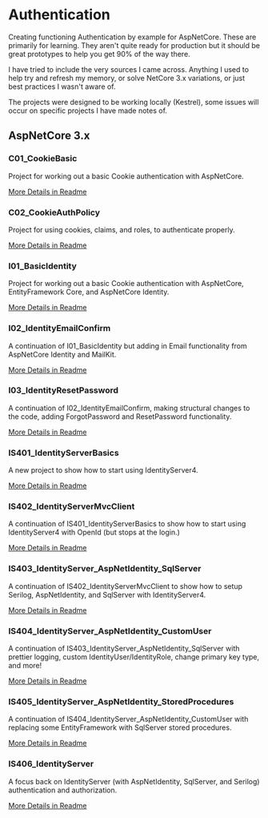 # Authentication
Creating functioning Authentication by example for AspNetCore. These are primarily for learning. They aren't quite ready for production but it should be great prototypes to help you get 90% of the way there.

I have tried to include the very sources I came across. Anything I used to help try and refresh my memory, or solve NetCore 3.x variations, or just best practices I wasn't aware of.

The projects were designed to be working locally (Kestrel), some issues will occur on specific projects I have made notes of.  


## AspNetCore 3.x
### C01_CookieBasic  
Project for working out a basic Cookie authentication with AspNetCore.  

[More Details in Readme](https://github.com/houseofcat/Authentication/blob/master/AspNetCore3.x_MVC/C01_CookieBasics/README.md)  

### C02_CookieAuthPolicy  
Project for using cookies, claims, and roles, to authenticate properly.  

[More Details in Readme](https://github.com/houseofcat/Authentication/tree/master/AspNetCore3.x_MVC/C02_CookieAuthPolicy)  

### I01_BasicIdentity  
Project for working out a basic Cookie authentication with AspNetCore, EntityFramework Core, and AspNetCore Identity.  

[More Details in Readme](https://github.com/houseofcat/Authentication/blob/master/AspNetCore3.x_MVC/I01_IdentityBasics/README.md)  

### I02_IdentityEmailConfirm  
A continuation of I01_BasicIdentity but adding in Email functionality from AspNetCore Identity and MailKit.  

[More Details in Readme](https://github.com/houseofcat/Authentication/blob/master/AspNetCore3.x_MVC/I02_IdentityEmailConfirm/README.md)   

### I03_IdentityResetPassword  
A continuation of I02_IdentityEmailConfirm, making structural changes to the code, adding ForgotPassword and ResetPassword functionality.  

[More Details in Readme](https://https://github.com/houseofcat/Authentication/blob/master/AspNetCore3.x_MVC/I03_IdentityResetPassword/README.md)  

### IS401_IdentityServerBasics 
A new project to show how to start using IdentityServer4.  

[More Details in Readme](https://github.com/houseofcat/Authentication/blob/master/AspNetCore3.x_MVC/IS401_IdentityServerBasics/)  

### IS402_IdentityServerMvcClient  
A continuation of IS401_IdentityServerBasics to show how to start using IdentityServer4 with OpenId (but stops at the login.)  

[More Details in Readme](https://github.com/houseofcat/Authentication/blob/master/AspNetCore3.x_MVC/IS402_IdentityServerMvcClient/)  

### IS403_IdentityServer_AspNetIdentity_SqlServer
A continuation of IS402_IdentityServerMvcClient to show how to setup Serilog, AspNetIdentity, and SqlServer with IdentityServer4.  

[More Details in Readme](https://github.com/houseofcat/Authentication/blob/master/AspNetCore3.x_MVC/IS403_IdentityServer_AspNetIdentity_SqlServer/)  

### IS404_IdentityServer_AspNetIdentity_CustomUser
A continuation of IS403_IdentityServer_AspNetIdentity_SqlServer with prettier logging, custom IdentityUser/IdentityRole, change primary key type, and more!  

[More Details in Readme](https://github.com/houseofcat/Authentication/tree/master/AspNetCore3.x_MVC/IS404_IdentityServer_AspNetIdentity_CustomUser/)  

### IS405_IdentityServer_AspNetIdentity_StoredProcedures
A continuation of IS404_IdentityServer_AspNetIdentity_CustomUser with replacing some EntityFramework with SqlServer stored procedures.

[More Details in Readme](https://github.com/houseofcat/Authentication/tree/master/AspNetCore3.x_MVC/IS405_IdentityServer_AspNetIdentity_StoredProcedures/)  

### IS406_IdentityServer
A focus back on IdentityServer (with AspNetIdentity, SqlServer, and Serilog) authentication and authorization.  

[More Details in Readme](https://github.com/houseofcat/Authentication/tree/master/AspNetCore3.x_MVC/IS406_IdentityServer/)  